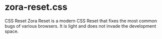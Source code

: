 # zora-reset.css
CSS Reset
Zora Reset is a modern CSS Reset that fixes the most common bugs of various browsers. It is light and does not invade the development space.

